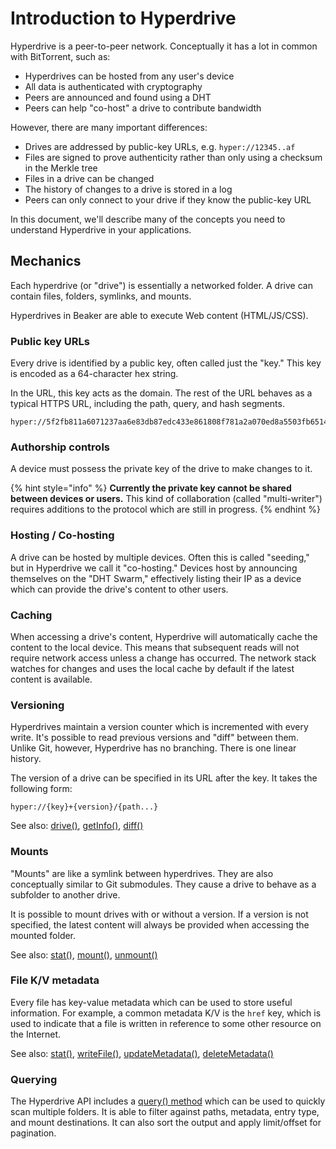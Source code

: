 # Introduction to Hyperdrive

Hyperdrive is a peer-to-peer network. Conceptually it has a lot in common with BitTorrent, such as:

* Hyperdrives can be hosted from any user's device
* All data is authenticated with cryptography
* Peers are announced and found using a DHT
* Peers can help "co-host" a drive to contribute bandwidth

However, there are many important differences:

* Drives are addressed by public-key URLs, e.g. `hyper://12345..af`
* Files are signed to prove authenticity rather than only using a checksum in the Merkle tree
* Files in a drive can be changed
* The history of changes to a drive is stored in a log
* Peers can only connect to your drive if they know the public-key URL

In this document, we'll describe many of the concepts you need to understand Hyperdrive in your applications.

## Mechanics

Each hyperdrive \(or "drive"\) is essentially a networked folder. A drive can contain files, folders, symlinks, and mounts.

Hyperdrives in Beaker are able to execute Web content \(HTML/JS/CSS\).

### Public key URLs

Every drive is identified by a public key, often called just the "key." This key is encoded as a 64-character hex string.

In the URL, this key acts as the domain. The rest of the URL behaves as a typical HTTPS URL, including the path, query, and hash segments.

```text
hyper://5f2fb811a6071237aa6e83db87edc433e861808f781a2a070ed8a5503fb6514e/
```

### Authorship controls

A device must possess the private key of the drive to make changes to it.

{% hint style="info" %}
**Currently the private key cannot be shared between devices or users.** This kind of collaboration \(called "multi-writer"\) requires additions to the protocol which are still in progress.
{% endhint %}

### Hosting / Co-hosting

A drive can be hosted by multiple devices. Often this is called "seeding," but in Hyperdrive we call it "co-hosting." Devices host by announcing themselves on the "DHT Swarm," effectively listing their IP as a device which can provide the drive's content to other users.

### Caching

When accessing a drive's content, Hyperdrive will automatically cache the content to the local device. This means that subsequent reads will not require network access unless a change has occurred. The network stack watches for changes and uses the local cache by default if the latest content is available.

### Versioning

Hyperdrives maintain a version counter which is incremented with every write. It's possible to read previous versions and "diff" between them. Unlike Git, however, Hyperdrive has no branching. There is one linear history.

The version of a drive can be specified in its URL after the key. It takes the following form:

```text
hyper://{key}+{version}/{path...}
```

See also: [drive\(\)](../apis/beaker.hyperdrive.md#beaker-hyperdrive-drive-url), [getInfo\(\)](../apis/beaker.hyperdrive.md#beaker-hyperdrive-getinfo-url-opts), [diff\(\)](../apis/beaker.hyperdrive.md#beaker-hyperdrive-diff-url-other-prefix-opts)

### Mounts

"Mounts" are like a symlink between hyperdrives. They are also conceptually similar to Git submodules. They cause a drive to behave as a subfolder to another drive.

It is possible to mount drives with or without a version. If a version is not specified, the latest content will always be provided when accessing the mounted folder.

See also: [stat\(\)](../apis/beaker.hyperdrive.md#beaker-hyperdrive-stat-url-opts), [mount\(\)](../apis/beaker.hyperdrive.md#beaker-hyperdrive-mount-url-mount-opts), [unmount\(\)](../apis/beaker.hyperdrive.md#beaker-hyperdrive-unmount-url-opts)

### File K/V metadata

Every file has key-value metadata which can be used to store useful information. For example, a common metadata K/V is the `href` key, which is used to indicate that a file is written in reference to some other resource on the Internet.

See also: [stat\(\)](../apis/beaker.hyperdrive.md#beaker-hyperdrive-stat-url-opts), [writeFile\(\)](../apis/beaker.hyperdrive.md#beaker-hyperdrive-writefile-url-data-opts), [updateMetadata\(\)](../apis/beaker.hyperdrive.md#beaker-hyperdrive-updatemetadata-url-metadata-opts), [deleteMetadata\(\)](../apis/beaker.hyperdrive.md#beaker-hyperdrive-deletemetadata-url-keys-opts)

### Querying

The Hyperdrive API includes a [query\(\) method](../apis/beaker.hyperdrive.md#beaker-hyperdrive-query-query) which can be used to quickly scan multiple folders. It is able to filter against paths, metadata, entry type, and mount destinations. It can also sort the output and apply limit/offset for pagination.

